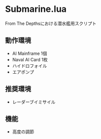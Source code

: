 # Submarine.lua
From The Depthsにおける潜水艦用スクリプト

## 動作環境
- AI Mainframe 1個
- Naval AI Card 1枚
- ハイドロフォイル
- エアポンプ

## 推奨環境
- レーダーブイミサイル

## 機能
- 高度の調節
